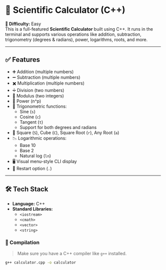 # 🧮 Scientific Calculator (C++)

**📌 Difficulty:** Easy  
This is a full-featured **Scientific Calculator** built using C++. It runs in the terminal and supports various operations like addition, subtraction, trigonometry (degrees & radians), power, logarithms, roots, and more.

---

## ✅ Features

- ➕ Addition (multiple numbers)
- ➖ Subtraction (multiple numbers)
- ✖️ Multiplication (multiple numbers)
- ➗ Division (two numbers)
- 🧮 Modulus (two integers)
- 🔢 Power (n^p)
- 📐 Trigonometric functions:
  - Sine (`s`)
  - Cosine (`c`)
  - Tangent (`t`)
  - Support for both degrees and radians
- 🧊 Square (`S`), Cube (`C`), Square Root (`r`), Any Root (`a`)
- 📉 Logarithmic operations:
  - Base 10
  - Base 2
  - Natural log (`ln`)
- 🖥️ Visual menu-style CLI display
- 🔁 Restart option (`.`)

---

## 🛠️ Tech Stack

- **Language:** C++
- **Standard Libraries:**  
  - `<iostream>`  
  - `<cmath>`  
  - `<vector>`  
  - `<string>`

 

### 🔧 Compilation

> Make sure you have a C++ compiler like `g++` installed.

```bash
g++ calculator.cpp -o calculator





